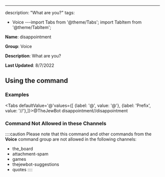 ---
description: "What are you?"
tags:
  - Voice
---import Tabs from '@theme/Tabs';
import TabItem from '@theme/TabItem';

**Name**: disappointment

**Group**: Voice

**Description**: What are you?

**Last Updated**: 8/7/2022

## Using the command

### Examples
<Tabs defaultValue='@'values={[ {label: '@', value: '@'}, {label: 'Prefix', value: '//'},]}><TabItem value='@'>@TheJewBot disappointment</TabItem><TabItem value='//'>//disappointment</TabItem></Tabs>

### Command Not Allowed in these Channels
::::caution Please note that this command and other commands from the **Voice** command group are not allowed in the following channels:
- the_board
- attachment-spam
- games
- thejewbot-suggestions
- quotes
::::